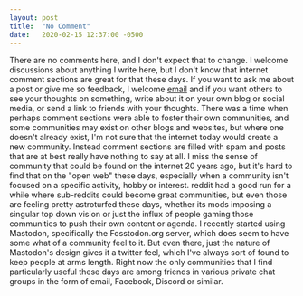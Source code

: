 ```yaml
---
layout: post
title:  "No Comment"
date:   2020-02-15 12:37:00 -0500
---
```


There are no comments here, and I don't expect that to change. I welcome discussions about anything I write here, but I don't know that internet comment sections are great for that these days. If you want to ask me about a post or give me so feedback, I welcome [email](mailto:brandon@sharitt.com) and if you want others to see your thoughts on something, write about it on your own blog or social media, or send a link to friends with your thoughts. There was a time when perhaps comment sections were able to foster their own communities, and some communities may exist on other blogs and websites, but where one doesn't already exist, I'm not sure that the internet today would create a new community. Instead comment sections are filled with spam and posts that are at best really have nothing to say at all. I miss the sense of community that could be found on the internet 20 years ago, but it's hard to find that on the "open web" these days, especially when a community isn't focused on a specific activity, hobby or interest. reddit had a good run for a while where sub-reddits could become great communities, but even those are feeling pretty astroturfed these days, whether its mods imposing a singular top down vision or just the influx of people gaming those communities to push their own content or agenda. I recently started using Mastodon, specifically the Fosstodon.org server, which does seem to have some what of a community feel to it. But even there, just the nature of Mastodon's design gives it a twitter feel, which I've always sort of found to keep people at arms length. Right now the only communities that I find particularly useful these days are among friends in various private chat groups in the form of email, Facebook, Discord or similar.